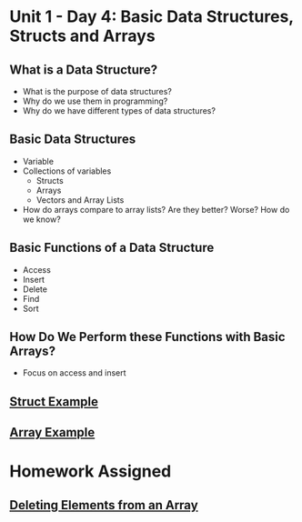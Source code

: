 # Unit 1 - Day 4: Basic Data Structures, Structs and Arrays

## What is a Data Structure?
  * What is the purpose of data structures?
  * Why do we use them in programming?
  * Why do we have different types of data structures?

## Basic Data Structures
  * Variable
  * Collections of variables
    * Structs
    * Arrays
    * Vectors and Array Lists
   * How do arrays compare to array lists? Are they better? Worse? How do we know?

## Basic Functions of a Data Structure
  * Access
  * Insert
  * Delete
  * Find
  * Sort

## How Do We Perform these Functions with Basic Arrays?
  * Focus on access and insert

## [Struct Example](https://github.com/blwatkins/Data-Structures-From-A-New-Perspective/tree/master/1_Introduction/Day4/Structs)

## [Array Example](https://github.com/blwatkins/Data-Structures-From-A-New-Perspective/tree/master/1_Introduction/Day4/Arrays)

# Homework Assigned
## [Deleting Elements from an Array](homework.md)
